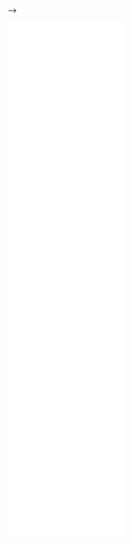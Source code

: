 <!-- ## Hi there 👋

### I'm [Rohit](https://rohitc.tech)!

### I'm currently a Software Engineer at [Academia.edu](https://www.academia.edu)

- 🌱 I’m currently learning `Ruby` and `React`
- 😄 Pronouns: `He/Him`
- ⚡ Fun fact: Red Pandas are not Pandas and are the last living members of their family!


<!--
**InfernapeXavier/InfernapeXavier** is a ✨ _special_ ✨ repository because its `README.md` (this file) appears on your GitHub profile.

Here are some ideas to get you started:

- 🔭 I’m currently working on ...
- 🌱 I’m currently learning ...
- 👯 I’m looking to collaborate on ...
- 🤔 I’m looking for help with ...
- 💬 Ask me about ...
- 📫 How to reach me: ...
- 😄 Pronouns: ...
- ⚡ Fun fact: ...
-->

<!-- Things I have worked with:
<code><img height="20" src="https://raw.githubusercontent.com/InfernapeXavier/InfernapeXavier/master/Assets/python.svg" alt="Python"></code>
<code><img height="20" src="https://raw.githubusercontent.com/InfernapeXavier/InfernapeXavier/master/Assets/rust.svg" alt="Rust"></code>
<code><img height="20" src="https://raw.githubusercontent.com/InfernapeXavier/InfernapeXavier/master/Assets/cplusplus.svg" alt="C/C++"></code>
<code><img height="20" src="https://raw.githubusercontent.com/InfernapeXavier/InfernapeXavier/master/Assets/go.svg" alt="Go"></code>
<code><img height="20" src="https://raw.githubusercontent.com/InfernapeXavier/InfernapeXavier/master/Assets/javascript.svg" alt="JS"></code>
<code><img height="20" src="https://raw.githubusercontent.com/InfernapeXavier/InfernapeXavier/master/Assets/android.svg" alt="Android"></code>
<code><img height="20" src="https://raw.githubusercontent.com/InfernapeXavier/InfernapeXavier/master/Assets/mongodb.svg" alt="MongoDB"></code>
<code><img height="20" src="https://raw.githubusercontent.com/InfernapeXavier/InfernapeXavier/master/Assets/amazonalexa.svg" alt="Alexa Skill"></code>

![](https://github-profile-summary-cards.vercel.app/api/cards/profile-details?username=InfernapeXavier&theme=dracula) -->

<!-- <a href="https://github.com/anuraghazra/github-readme-stats">
  <img align="center" src="https://github-readme-stats.anuraghazra1.vercel.app/api?username=InfernapeXavier&show_icons=true&line_height=37.5" alt="Rohit's github stats" />
</a> --> -->

![](https://github.com/InfernapeXavier/InfernapeXavier/blob/master/github-metrics.svg)

